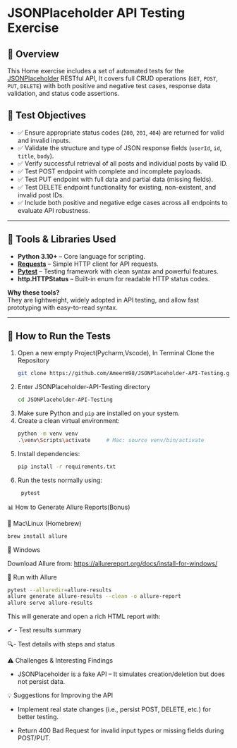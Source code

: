# JSONPlaceholder API Testing Exercise

## 📌 Overview

This Home exercise includes a set of automated tests for the [JSONPlaceholder](https://jsonplaceholder.typicode.com) RESTful API,
It covers full CRUD operations (`GET`, `POST`, `PUT`, `DELETE`) with both positive and negative test cases, response data validation, and status code assertions.

## 🎯 Test Objectives


- ✅ Ensure appropriate status codes (`200`, `201`, `404`) are returned for valid and invalid inputs.
- ✅ Validate the structure and type of JSON response fields (`userId`, `id`, `title`, `body`).
- ✅ Verify successful retrieval of all posts and individual posts by valid ID.
- ✅ Test POST endpoint with complete and incomplete payloads.
- ✅ Test PUT endpoint with full data and partial data (missing fields).
- ✅ Test DELETE endpoint functionality for existing, non-existent, and invalid post IDs.
- ✅ Include both positive and negative edge cases across all endpoints to evaluate API robustness.



---


## 🔧 Tools & Libraries Used

- **Python 3.10+** – Core language for scripting.
- **[Requests](https://docs.python-requests.org/)** – Simple HTTP client for API requests.
- **[Pytest](https://docs.pytest.org/)** – Testing framework with clean syntax and powerful features.
- **http.HTTPStatus** – Built-in enum for readable HTTP status codes.

**Why these tools?**  
They are lightweight, widely adopted in API testing, and allow fast prototyping with easy-to-read syntax.

---

## 🚀 How to Run the Tests

1. Open a new empty Project(Pycharm,Vscode), In Terminal Clone the Repository
   ```bash
   git clone https://github.com/Ameerm98/JSONPlaceholder-API-Testing.git
2. Enter JSONPlaceholder-API-Testing directory 
   ```bash
   cd JSONPlaceholder-API-Testing
3. Make sure Python and `pip` are installed on your system.
4. Create a clean virtual environment:
   ```bash
   python -m venv venv
   .\venv\Scripts\activate     # Mac: source venv/bin/activate      
   
5. Install dependencies:
   ```bash
   pip install -r requirements.txt
6. Run the tests normally using:
   ```bash
    pytest

📊 How to Generate Allure Reports(Bonus)

🔹 Mac\Linux (Homebrew)
   ```bash 
   brew install allure
```
🔹 Windows

Download Allure from: https://allurereport.org/docs/install-for-windows/

🧪 Run with Allure
   ```bash
   pytest --alluredir=allure-results
   allure generate allure-results --clean -o allure-report
   allure serve allure-results
   ```
This will generate and open a rich HTML report with:

✔ - Test results summary

🔍- Test details with steps and status

⚠️ Challenges & Interesting Findings

 - JSONPlaceholder is a fake API – It simulates creation/deletion but does not persist data.



💡 Suggestions for Improving the API

 - Implement real state changes (i.e., persist POST, DELETE, etc.) for better testing.

 - Return 400 Bad Request for invalid input types or missing fields during POST/PUT.
